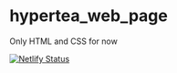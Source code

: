 # hypertea_web_page
Only HTML and CSS for now

[![Netlify Status](https://api.netlify.com/api/v1/badges/25f7abfc-8ef7-474e-9f1e-0e8091576b87/deploy-status)](https://app.netlify.com/sites/hypertea-sanin/deploys)

